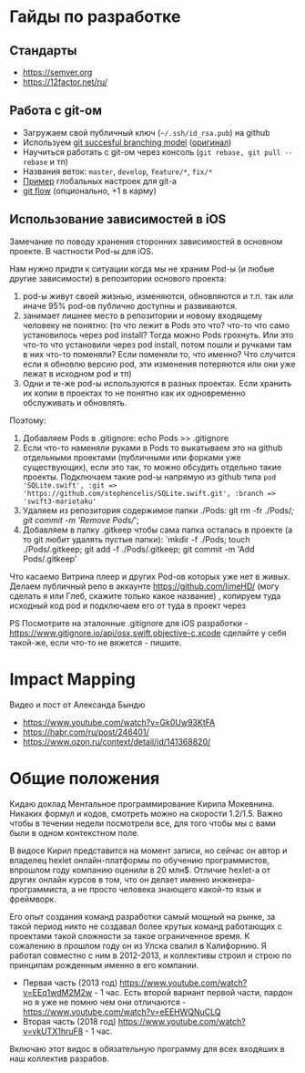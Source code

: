 # Гайды по разработке

## Стандарты

* https://semver.org
* https://12factor.net/ru/

## Работа с git-ом

* Загружаем свой публичный ключ (`~/.ssh/id_rsa.pub`) на github
* Используем [git succesful branching model](https://habr.com/ru/post/106912/) ([оригинал](https://nvie.com/posts/a-successful-git-branching-model/))
* Научиться работать с git-ом через консоль (`git rebase, git pull --rebase` и тп)
* Названия веток: `master`, `develop`, `feature/*`, `fix/*`
* [Пример](https://github.com/dapi/dotfiles/blob/master/gitconfig) глобальных настроек для git-а
* [git flow](https://danielkummer.github.io/git-flow-cheatsheet/index.ru_RU.html) (опционально, +1 в карму)

## Использование зависимостей в iOS

Замечание по поводу хранения сторонних зависимостей в основном проекте. В частности Pod-ы для iOS.

Нам нужно придти к ситуации когда мы не храним Pod-ы (и любые другие зависимости) в репозитории основого проекта:

1) pod-ы живут своей жизнью, изменяются, обновляются и т.п. так или иначе 95% pod-ов публично доступны и развиваются.
2) занимает лишнее место в репозитории и новому входящему человеку не понятно: (то что лежит в Pods это что? что-то что само установилось через pod install? Тогда можно Pods грохнуть. Или это что-то что установили через pod install, потом пошли и ручками там в них что-то поменяли? Если поменяли то, что именно? Что случится если я обновлю версию pod, эти изменения потеряются или они уже лежат в исходном pod  и тп)
3) Одни и те-же pod-ы используются в разных проектах. Если хранить их копии в проектах то не понятно как их одновременно обслуживать и обновлять.

Поэтому:

1. Добавляем Pods в .gitignore: echo Pods >> .gitignore
2. Если что-то наменяли руками в Pods то выкатываем это на github отдельными проектами (публичными или форками уже существующих), если это так, то можно обсудить отдельно такие проекты. Подключаем такие pod-ы напрямую из github типа `pod 'SQLite.swift', :git => 'https://github.com/stephencelis/SQLite.swift.git', :branch => 'swift3-mariotaku'`
3. Удаляем из репозитория содержимое папки ./Pods: git rm -fr ./Pods/*; git commit -m 'Remove Pods/*';
4. Добавляем в папку .gitkeep чтобы сама папка осталась в проекте (а то git любит удалять пустые папки): `mkdir -f ./Pods; touch ./Pods/.gitkeep; git add -f ./Pods/.gitkeep; git commit -m 'Add Pods/.gitkeep'

Что касаемо Витрина плеер и других Pod-ов которых уже нет в живых. Делаем публичный репо в аккаунте https://github.com/limeHD/ (могу сделать я или Глеб, скажите только какое название) , копируем туда исходный код pod и подключаем его от туда в проект через  


PS Посмотрите на эталонные .gitignore для iOS разработки - https://www.gitignore.io/api/osx,swift,objective-c,xcode сделайте у себя такой-же, если что-то не вяжется - пишите.


# Impact Mapping

Видео и пост от Александа Бындю

* https://www.youtube.com/watch?v=Gk0Uw93KtFA
* https://habr.com/ru/post/246401/
* https://www.ozon.ru/context/detail/id/141368820/


# Общие положения

Кидаю доклад  Ментальное программирование Кирила Мокевнина. Никаких формул и кодов, смотреть можно на скорости 1.2/1.5. Важно чтобы в течении недели посмотрели все, для того чтобы мы с вами были в одном контекстном поле.

В видосе Кирил представится на момент записи, но сейчас он автор и владелец hexlet онлайн-платформы по обучению программистов,  впрошлом году компанию оценили в 20 млн$. Отличие hexlet-а от других онлайн курсов в том, что он делает именно инженера-программиста, а не просто человека знающего какой-то язык и фреймворк.

Его опыт создания команд разработки самый мощный на рынке, за такой период никто не создавал более крутых команд работающих с проектами такой сложности за такое ограниченное время. К сожалению в прошлом году он из Улска свалил в Калифорнию. Я работал совместно с ним в 2012-2013, и коллективы строил и строю по принципам рожденным именно в его компании. 

* Первая часть (2013  год) https://www.youtube.com/watch?v=EEq1wdM2M2w - 1 час. Есть второй вариант первой части, пардон но я уже не помню чем они отличаются -  https://www.youtube.com/watch?v=eEEHWQNuCLQ
* Вторая часть (2018 год) https://www.youtube.com/watch?v=vkUTX1hruF8 - 1 час.

Включаю этот видос в обязательную программу для всех входяших в наш коллектив разрабов.
